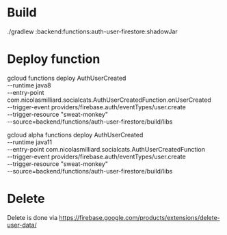 # Build

./gradlew :backend:functions:auth-user-firestore:shadowJar

# Deploy function

gcloud functions deploy AuthUserCreated \
--runtime java8 \
--entry-point com.nicolasmilliard.socialcats.AuthUserCreatedFunction.onUserCreated \
--trigger-event providers/firebase.auth/eventTypes/user.create \
--trigger-resource "sweat-monkey" \
--source=backend/functions/auth-user-firestore/build/libs

gcloud alpha functions deploy AuthUserCreated \
--runtime java11 \
--entry-point com.nicolasmilliard.socialcats.AuthUserCreatedFunction \
--trigger-event providers/firebase.auth/eventTypes/user.create \
--trigger-resource "sweat-monkey" \
--source=backend/functions/auth-user-firestore/build/libs

# Delete 

Delete is done via https://firebase.google.com/products/extensions/delete-user-data/